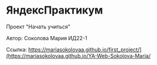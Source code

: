 # ЯндексПрактикум


Проект "Начать учиться"


Автор: Соколова Мария ИД22-1



Ссылка: https://mariasokolovaa.github.io/first_project/](https://mariasokolovaa.github.io/YA-Web-Sokolova-Maria/

